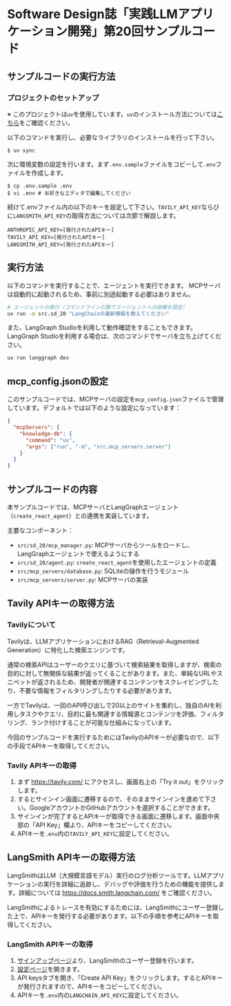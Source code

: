 # Software Design誌「実践LLMアプリケーション開発」第20回サンプルコード

## サンプルコードの実行方法

### プロジェクトのセットアップ

※ このプロジェクトは`uv`を使用しています。`uv`のインストール方法については[こちら](https://github.com/astral-sh/uv)をご確認ください。

以下のコマンドを実行し、必要なライブラリのインストールを行って下さい。

```
$ uv sync
```

次に環境変数の設定を行います。まず`.env.sample`ファイルをコピーして`.env`ファイルを作成します。

```
$ cp .env.sample .env
$ vi .env # お好きなエディタで編集してください
```

続けて.envファイル内の以下のキーを設定して下さい。`TAVILY_API_KEY`ならびに`LANGSMITH_API_KEY`の取得方法については次節で解説します。

```
ANTHROPIC_API_KEY=[発行されたAPIキー]
TAVILY_API_KEY=[発行されたAPIキー]
LANGSMITH_API_KEY=[発行されたAPIキー]
```

## 実行方法

以下のコマンドを実行することで、エージェントを実行できます。
MCPサーバは自動的に起動されるため、事前に別途起動する必要はありません。

```bash
# エージェントの実行（コマンドライン引数でエージェントへの依頼を設定）
uv run -m src.sd_20 "LangChainの最新情報を教えてください"
```

また、LangGraph Studioを利用して動作確認をすることもできます。
LangGraph Studioを利用する場合は、次のコマンドでサーバを立ち上げてください。

```bash
uv run langgraph dev
```

## mcp_config.jsonの設定

このサンプルコードでは、MCPサーバの設定を`mcp_config.json`ファイルで管理しています。デフォルトでは以下のような設定になっています：

```json
{
  "mcpServers": {
    "knowledge-db": {
      "command": "uv",
      "args": ["run", "-m", "src.mcp_servers.server"]
    }
  }
}
```

## サンプルコードの内容

本サンプルコードでは、MCPサーバとLangGraphエージェント（`create_react_agent`）との連携を実装しています。

主要なコンポーネント：
- `src/sd_20/mcp_manager.py`: MCPサーバからツールをロードし、LangGraphエージェントで使えるようにする
- `src/sd_20/agent.py`: `create_react_agent`を使用したエージェントの定義
- `src/mcp_servers/database.py`: SQLiteの操作を行うモジュール
- `src/mcp_servers/server.py`: MCPサーバの実装

## Tavily APIキーの取得方法

### Tavilyについて

Tavilyは、LLMアプリケーションにおけるRAG（Retrieval-Augmented Generation）に特化した検索エンジンです。

通常の検索APIはユーザーのクエリに基づいて検索結果を取得しますが、検索の目的に対して無関係な結果が返ってくることがあります。また、単純なURLやスニペットが返されるため、開発者が関連するコンテンツをスクレイピングしたり、不要な情報をフィルタリングしたりする必要があります。

一方でTavilyは、一回のAPI呼び出しで20以上のサイトを集約し、独自のAIを利用しタスクやクエリ、目的に最も関連する情報源とコンテンツを評価、フィルタリング、ランク付けすることが可能な仕組みになっています。

今回のサンプルコードを実行するためにはTavilyのAPIキーが必要なので、以下の手段でAPIキーを取得してください。

### Tavily APIキーの取得

1. まず https://tavily.com/ にアクセスし、画面右上の「Try it out」をクリックします。
2. するとサインイン画面に遷移するので、そのままサインインを進めて下さい。GoogleアカウントかGitHubアカウントを選択することができます。
3. サインインが完了するとAPIキーが取得できる画面に遷移します。画面中央部の「API Key」欄より、APIキーをコピーしてください。
4. APIキーを`.env`内の`TAVILY_API_KEY`に設定してください。

## LangSmith APIキーの取得方法

LangSmithはLLM（大規模言語モデル）実行のログ分析ツールです。LLMアプリケーションの実行を詳細に追跡し、デバッグや評価を行うための機能を提供します。詳細については https://docs.smith.langchain.com/ をご確認ください。

LangSmithによるトレースを有効にするためには、LangSmithにユーザー登録した上で、APIキーを発行する必要があります。以下の手順を参考にAPIキーを取得してください。

### LangSmith APIキーの取得

1. [サインアップページ](https://smith.langchain.com/)より、LangSmithのユーザー登録を行います。
2. [設定ページ](https://smith.langchain.com/settings)を開きます。
3. API keysタブを開き、「Create API Key」をクリックします。するとAPIキーが発行されますので、APIキーをコピーしてください。
4. APIキーを`.env`内の`LANGCHAIN_API_KEY`に設定してください。
